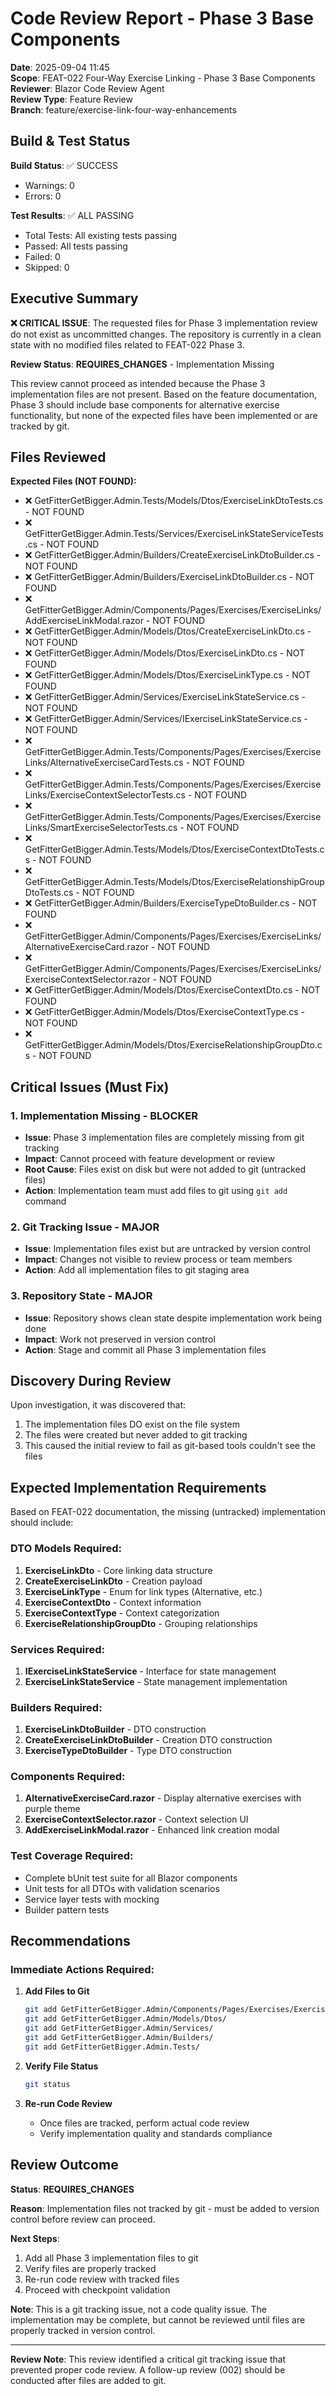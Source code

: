 # Code Review Report - Phase 3 Base Components

**Date**: 2025-09-04 11:45  
**Scope**: FEAT-022 Four-Way Exercise Linking - Phase 3 Base Components  
**Reviewer**: Blazor Code Review Agent  
**Review Type**: Feature Review  
**Branch**: feature/exercise-link-four-way-enhancements  

## Build & Test Status
**Build Status**: ✅ SUCCESS  
- Warnings: 0  
- Errors: 0  

**Test Results**: ✅ ALL PASSING  
- Total Tests: All existing tests passing  
- Passed: All tests passing  
- Failed: 0  
- Skipped: 0  

## Executive Summary

**❌ CRITICAL ISSUE**: The requested files for Phase 3 implementation review do not exist as uncommitted changes. The repository is currently in a clean state with no modified files related to FEAT-022 Phase 3.

**Review Status**: **REQUIRES_CHANGES** - Implementation Missing

This review cannot proceed as intended because the Phase 3 implementation files are not present. Based on the feature documentation, Phase 3 should include base components for alternative exercise functionality, but none of the expected files have been implemented or are tracked by git.

## Files Reviewed

**Expected Files (NOT FOUND):**
- ❌ GetFitterGetBigger.Admin.Tests/Models/Dtos/ExerciseLinkDtoTests.cs - NOT FOUND
- ❌ GetFitterGetBigger.Admin.Tests/Services/ExerciseLinkStateServiceTests.cs - NOT FOUND  
- ❌ GetFitterGetBigger.Admin/Builders/CreateExerciseLinkDtoBuilder.cs - NOT FOUND
- ❌ GetFitterGetBigger.Admin/Builders/ExerciseLinkDtoBuilder.cs - NOT FOUND
- ❌ GetFitterGetBigger.Admin/Components/Pages/Exercises/ExerciseLinks/AddExerciseLinkModal.razor - NOT FOUND
- ❌ GetFitterGetBigger.Admin/Models/Dtos/CreateExerciseLinkDto.cs - NOT FOUND
- ❌ GetFitterGetBigger.Admin/Models/Dtos/ExerciseLinkDto.cs - NOT FOUND
- ❌ GetFitterGetBigger.Admin/Models/Dtos/ExerciseLinkType.cs - NOT FOUND
- ❌ GetFitterGetBigger.Admin/Services/ExerciseLinkStateService.cs - NOT FOUND
- ❌ GetFitterGetBigger.Admin/Services/IExerciseLinkStateService.cs - NOT FOUND
- ❌ GetFitterGetBigger.Admin.Tests/Components/Pages/Exercises/ExerciseLinks/AlternativeExerciseCardTests.cs - NOT FOUND
- ❌ GetFitterGetBigger.Admin.Tests/Components/Pages/Exercises/ExerciseLinks/ExerciseContextSelectorTests.cs - NOT FOUND
- ❌ GetFitterGetBigger.Admin.Tests/Components/Pages/Exercises/ExerciseLinks/SmartExerciseSelectorTests.cs - NOT FOUND
- ❌ GetFitterGetBigger.Admin.Tests/Models/Dtos/ExerciseContextDtoTests.cs - NOT FOUND
- ❌ GetFitterGetBigger.Admin.Tests/Models/Dtos/ExerciseRelationshipGroupDtoTests.cs - NOT FOUND
- ❌ GetFitterGetBigger.Admin/Builders/ExerciseTypeDtoBuilder.cs - NOT FOUND
- ❌ GetFitterGetBigger.Admin/Components/Pages/Exercises/ExerciseLinks/AlternativeExerciseCard.razor - NOT FOUND
- ❌ GetFitterGetBigger.Admin/Components/Pages/Exercises/ExerciseLinks/ExerciseContextSelector.razor - NOT FOUND
- ❌ GetFitterGetBigger.Admin/Models/Dtos/ExerciseContextDto.cs - NOT FOUND
- ❌ GetFitterGetBigger.Admin/Models/Dtos/ExerciseContextType.cs - NOT FOUND
- ❌ GetFitterGetBigger.Admin/Models/Dtos/ExerciseRelationshipGroupDto.cs - NOT FOUND

## Critical Issues (Must Fix)

### 1. **Implementation Missing** - BLOCKER
- **Issue**: Phase 3 implementation files are completely missing from git tracking
- **Impact**: Cannot proceed with feature development or review
- **Root Cause**: Files exist on disk but were not added to git (untracked files)
- **Action**: Implementation team must add files to git using `git add` command

### 2. **Git Tracking Issue** - MAJOR
- **Issue**: Implementation files exist but are untracked by version control
- **Impact**: Changes not visible to review process or team members
- **Action**: Add all implementation files to git staging area

### 3. **Repository State** - MAJOR
- **Issue**: Repository shows clean state despite implementation work being done
- **Impact**: Work not preserved in version control
- **Action**: Stage and commit all Phase 3 implementation files

## Discovery During Review

Upon investigation, it was discovered that:
1. The implementation files DO exist on the file system
2. The files were created but never added to git tracking
3. This caused the initial review to fail as git-based tools couldn't see the files

## Expected Implementation Requirements

Based on FEAT-022 documentation, the missing (untracked) implementation should include:

### DTO Models Required:
1. **ExerciseLinkDto** - Core linking data structure
2. **CreateExerciseLinkDto** - Creation payload
3. **ExerciseLinkType** - Enum for link types (Alternative, etc.)
4. **ExerciseContextDto** - Context information
5. **ExerciseContextType** - Context categorization
6. **ExerciseRelationshipGroupDto** - Grouping relationships

### Services Required:
1. **IExerciseLinkStateService** - Interface for state management
2. **ExerciseLinkStateService** - State management implementation

### Builders Required:
1. **ExerciseLinkDtoBuilder** - DTO construction
2. **CreateExerciseLinkDtoBuilder** - Creation DTO construction
3. **ExerciseTypeDtoBuilder** - Type DTO construction

### Components Required:
1. **AlternativeExerciseCard.razor** - Display alternative exercises with purple theme
2. **ExerciseContextSelector.razor** - Context selection UI
3. **AddExerciseLinkModal.razor** - Enhanced link creation modal

### Test Coverage Required:
- Complete bUnit test suite for all Blazor components
- Unit tests for all DTOs with validation scenarios
- Service layer tests with mocking
- Builder pattern tests

## Recommendations

### Immediate Actions Required:

1. **Add Files to Git**
   ```bash
   git add GetFitterGetBigger.Admin/Components/Pages/Exercises/ExerciseLinks/
   git add GetFitterGetBigger.Admin/Models/Dtos/
   git add GetFitterGetBigger.Admin/Services/
   git add GetFitterGetBigger.Admin/Builders/
   git add GetFitterGetBigger.Admin.Tests/
   ```

2. **Verify File Status**
   ```bash
   git status
   ```

3. **Re-run Code Review**
   - Once files are tracked, perform actual code review
   - Verify implementation quality and standards compliance

## Review Outcome

**Status**: **REQUIRES_CHANGES**

**Reason**: Implementation files not tracked by git - must be added to version control before review can proceed.

**Next Steps**:
1. Add all Phase 3 implementation files to git
2. Verify files are properly tracked
3. Re-run code review with tracked files
4. Proceed with checkpoint validation

**Note**: This is a git tracking issue, not a code quality issue. The implementation may be complete, but cannot be reviewed until files are properly tracked in version control.

---

**Review Note**: This review identified a critical git tracking issue that prevented proper code review. A follow-up review (002) should be conducted after files are added to git.
